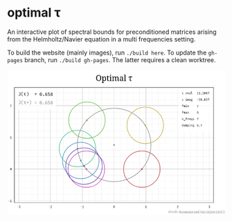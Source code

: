 optimal τ
=========

An interactive plot of spectral bounds for preconditioned matrices arising from the
Helmholtz/Navier equation in a multi frequencies setting.

To build the website (mainly images), run `./build here`.  To update the
`gh-pages` branch, run `./build gh-pages`.  The latter requires a clean
worktree.

![alt text](promo_pic.png)
